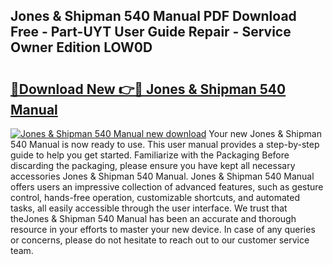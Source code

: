 ## Jones & Shipman 540 Manual PDF Download Free - Part-UYT User Guide Repair - Service Owner Edition LOW0D

# <h2><a href="http://cf29611.oget.top/?id=Jones+%26+Shipman+540+Manual">🔗Download New 👉🔴 Jones & Shipman 540 Manual</a></h2>

[![Jones & Shipman 540 Manual new download](https://i.imgur.com/5g1atiW.png)](http://cf29611.oget.top/?id=Jones+%26+Shipman+540+Manual)
Your new Jones & Shipman 540 Manual is now ready to use. This user manual provides a step-by-step guide to help you get started. Familiarize with the Packaging Before discarding the packaging, please ensure you have kept all necessary accessories Jones & Shipman 540 Manual. Jones & Shipman 540 Manual offers users an impressive collection of advanced features, such as gesture control, hands-free operation, customizable shortcuts, and automated tasks, all easily accessible through the user interface. We trust that theJones & Shipman 540 Manual has been an accurate and thorough resource in your efforts to master your new device. In case of any queries or concerns, please do not hesitate to reach out to our customer service team.
